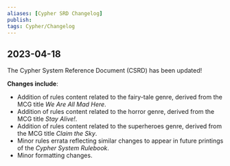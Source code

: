 ```yaml
---
aliases: [Cypher SRD Changelog]
publish: 
tags: Cypher/Changelog
---
```



## 2023-04-18
The Cypher System Reference Document (CSRD) has been updated!

**Changes include**:
- Addition of rules content related to the fairy-tale genre, derived from the MCG title _We Are All Mad Here_.
- Addition of rules content related to the horror genre, derived from the MCG title _Stay Alive!_.
- Addition of rules content related to the superheroes genre, derived from the MCG title _Claim the Sky_.
- Minor rules errata reflecting similar changes to appear in future printings of the _Cypher System Rulebook_.
- Minor formatting changes.